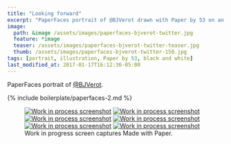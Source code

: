 ```yaml
---
title: "Looking forward"
excerpt: "PaperFaces portrait of @BJVerot drawn with Paper by 53 on an iPad."
image: 
  path: &image /assets/images/paperfaces-bjverot-twitter.jpg 
  feature: *image
  teaser: /assets/images/paperfaces-bjverot-twitter-teaser.jpg
  thumb: /assets/images/paperfaces-bjverot-twitter-150.jpg
tags: [portrait, illustration, Paper by 53, black and white]
last_modified_at: 2017-01-17T16:12:36-05:00
---
```


PaperFaces portrait of [@BJVerot](http://twitter.com/BJVerot).

{% include boilerplate/paperfaces-2.md %}

<figure class="third">
	<a href="{{ site.url }}/assets/images/paperfaces-bjverot-process-1-lg.jpg"><img src="{{ site.url }}/assets/images/paperfaces-bjverot-process-1-600.jpg" alt="Work in process screenshot"></a>
	<a href="{{ site.url }}/assets/images/paperfaces-bjverot-process-2-lg.jpg"><img src="{{ site.url }}/assets/images/paperfaces-bjverot-process-2-600.jpg" alt="Work in process screenshot"></a>
	<a href="{{ site.url }}/assets/images/paperfaces-bjverot-process-3-lg.jpg"><img src="{{ site.url }}/assets/images/paperfaces-bjverot-process-3-600.jpg" alt="Work in process screenshot"></a>
	<a href="{{ site.url }}/assets/images/paperfaces-bjverot-process-4-lg.jpg"><img src="{{ site.url }}/assets/images/paperfaces-bjverot-process-4-600.jpg" alt="Work in process screenshot"></a>
	<a href="{{ site.url }}/assets/images/paperfaces-bjverot-process-5-lg.jpg"><img src="{{ site.url }}/assets/images/paperfaces-bjverot-process-5-600.jpg" alt="Work in process screenshot"></a>
	<a href="{{ site.url }}/assets/images/paperfaces-bjverot-process-6-lg.jpg"><img src="{{ site.url }}/assets/images/paperfaces-bjverot-process-6-600.jpg" alt="Work in process screenshot"></a>
	<figcaption>Work in progress screen captures Made with Paper.</figcaption>
</figure>
